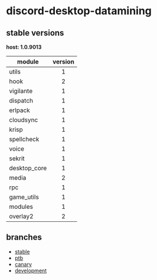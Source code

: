 # discord-desktop-datamining

## stable versions

**host: 1.0.9013**

| module | version |
| ------ | :-----: |
| utils | 1 |
| hook | 2 |
| vigilante | 1 |
| dispatch | 1 |
| erlpack | 1 |
| cloudsync | 1 |
| krisp | 1 |
| spellcheck | 1 |
| voice | 1 |
| sekrit | 1 |
| desktop_core | 1 |
| media | 2 |
| rpc | 1 |
| game_utils | 1 |
| modules | 1 |
| overlay2 | 2 |

## branches

- [stable](https://github.com/OpenAsar/discord-desktop-datamining/tree/stable)
- [ptb](https://github.com/OpenAsar/discord-desktop-datamining/tree/ptb)
- [canary](https://github.com/OpenAsar/discord-desktop-datamining/tree/canary)
- [development](https://github.com/OpenAsar/discord-desktop-datamining/tree/development)